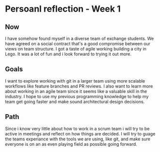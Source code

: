 # Persoanl reflection - Week 1

## Now

I have somehow found myself in a diverse team of exchange students. We have agreed on a social contract that's a good compromise between our views on team structure. I got a taste of agile working building a city in Lego. It was a lot of fun and i look forward to trying it out more.

## Goals

I want to explore working with git in a larger team using more scalable workflows like feature branches and PR reviews. I also want to learn more about working in an agile team since it seems like a valuable skill in the industry. I hope to use my previous programming knowledge to help my team get going faster and make sound architectural design decisions. 

## Path

Since i know very little about how to work in a scrum team i will try to be active in meetings and reflect on how things are decided. I will try to guage the teams experiance with the tools we are using, like git, and make sure everyone is on an as even playing field as possible going forward.

